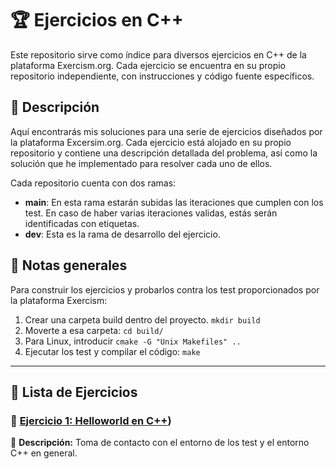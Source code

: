 # 🏆 Ejercicios en C++

 Este repositorio sirve como índice para diversos ejercicios en C++ de la plataforma Exercism.org. Cada ejercicio se encuentra en su propio repositorio independiente, con instrucciones y código fuente específicos.  

## 📖 Descripción 
Aquí encontrarás mis soluciones para una serie de ejercicios diseñados por la plataforma Excersim.org. Cada ejercicio está alojado en su propio repositorio y contiene una descripción detallada del problema, así como la solución que he implementado para resolver cada uno de ellos.

Cada repositorio cuenta con dos ramas:

 - **main**: En esta rama estarán subidas las iteraciones que cumplen con los test. En caso de haber varias iteraciones validas, estás serán identificadas con etiquetas.
 - **dev**: Esta es la rama de desarrollo del ejercicio.

## 📄 Notas generales
Para construir los ejercicios y probarlos contra los test proporcionados por la plataforma Exercism:

 1. Crear una carpeta build dentro del proyecto. `mkdir build`
 2. Moverte a esa carpeta: `cd build/`
 3. Para Linux, introducir `cmake -G "Unix Makefiles" ..`
 4. Ejecutar los test y compilar el código: `make`

---
## 📌 Lista de Ejercicios
### 🔹 [Ejercicio 1: Helloworld en C++](https://github.com/CabinetSpyder/Ejercicio1-Hello-world-cpp))
📄 **Descripción:** Toma de contacto con el entorno de los test y el entorno C++ en general.

